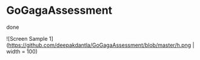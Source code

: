 # GoGagaAssessment
done

![Screen Sample 1](https://github.com/deepakdantla/GoGagaAssessment/blob/master/h.png | width = 100)
